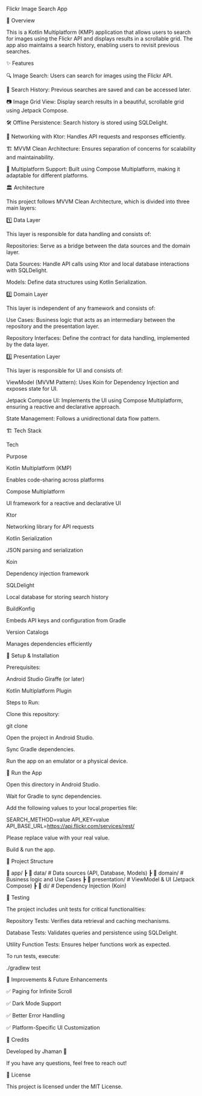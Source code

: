 Flickr Image Search App

📌 Overview

This is a Kotlin Multiplatform (KMP) application that allows users to search for images using the Flickr API and displays results in a scrollable grid. The app also maintains a search history, enabling users to revisit previous searches.

✨ Features

🔍 Image Search: Users can search for images using the Flickr API.

📜 Search History: Previous searches are saved and can be accessed later.

📷 Image Grid View: Display search results in a beautiful, scrollable grid using Jetpack Compose.

🛠 Offline Persistence: Search history is stored using SQLDelight.

📡 Networking with Ktor: Handles API requests and responses efficiently.

🏗 MVVM Clean Architecture: Ensures separation of concerns for scalability and maintainability.

🚀 Multiplatform Support: Built using Compose Multiplatform, making it adaptable for different platforms.

🏛 Architecture

This project follows MVVM Clean Architecture, which is divided into three main layers:

1️⃣ Data Layer

This layer is responsible for data handling and consists of:

Repositories: Serve as a bridge between the data sources and the domain layer.

Data Sources: Handle API calls using Ktor and local database interactions with SQLDelight.

Models: Define data structures using Kotlin Serialization.

2️⃣ Domain Layer

This layer is independent of any framework and consists of:

Use Cases: Business logic that acts as an intermediary between the repository and the presentation layer.

Repository Interfaces: Define the contract for data handling, implemented by the data layer.

3️⃣ Presentation Layer

This layer is responsible for UI and consists of:

ViewModel (MVVM Pattern): Uses Koin for Dependency Injection and exposes state for UI.

Jetpack Compose UI: Implements the UI using Compose Multiplatform, ensuring a reactive and declarative approach.

State Management: Follows a unidirectional data flow pattern.

🏗 Tech Stack

Tech

Purpose

Kotlin Multiplatform (KMP)

Enables code-sharing across platforms

Compose Multiplatform

UI framework for a reactive and declarative UI

Ktor

Networking library for API requests

Kotlin Serialization

JSON parsing and serialization

Koin

Dependency injection framework

SQLDelight

Local database for storing search history

BuildKonfig

Embeds API keys and configuration from Gradle

Version Catalogs

Manages dependencies efficiently

🔧 Setup & Installation

Prerequisites:

Android Studio Giraffe (or later)

Kotlin Multiplatform Plugin

Steps to Run:

Clone this repository:

git clone <repo-url>

Open the project in Android Studio.

Sync Gradle dependencies.

Run the app on an emulator or a physical device.

🚀 Run the App

Open this directory in Android Studio.

Wait for Gradle to sync dependencies.

Add the following values to your local.properties file:

SEARCH_METHOD=value
API_KEY=value
API_BASE_URL=https://api.flickr.com/services/rest/

Please replace value with your real value.

Build & run the app.

📂 Project Structure

📂 app/
┣ 📂 data/       # Data sources (API, Database, Models)
┣ 📂 domain/     # Business logic and Use Cases
┣ 📂 presentation/  # ViewModel & UI (Jetpack Compose)
┣ 📂 di/         # Dependency Injection (Koin)

🧪 Testing

The project includes unit tests for critical functionalities:

Repository Tests: Verifies data retrieval and caching mechanisms.

Database Tests: Validates queries and persistence using SQLDelight.

Utility Function Tests: Ensures helper functions work as expected.

To run tests, execute:

./gradlew test

🎯 Improvements & Future Enhancements

✅ Paging for Infinite Scroll

✅ Dark Mode Support

✅ Better Error Handling

✅ Platform-Specific UI Customization

🤝 Credits

Developed by Jhaman 🚀

If you have any questions, feel free to reach out!

📜 License

This project is licensed under the MIT License.